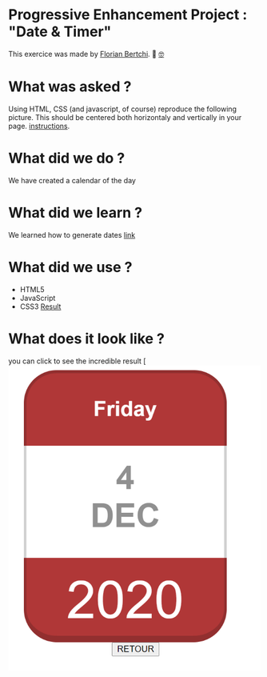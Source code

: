 # Progressive Enhancement Project : "Date & Timer"

This exercice was made by [Florian Bertchi](https://github.com/Bruxellesflorian). :mechanical_arm: [:nerd_face:](https://www.youtube.com/watch?v=_fMmSkl3aco&ab_channel=ValentinoValentino)

# What was asked ?

Using HTML, CSS (and javascript, of course) reproduce the following picture. This should be centered both horizontaly and vertically in your page. [instructions](https://github.com/becodeorg/bxl-hopper-1-25/tree/master/The%20Hill/the%20kitchen/3.dates).

# What did we do ?
We have created a calendar of the day


# What did we learn ?
We learned how to generate dates
[link](https://developer.mozilla.org/fr/docs/Web/JavaScript/Reference/Objets_globaux/Date)

# What did we use ?
* HTML5
* JavaScript
* CSS3
[Result](https://bruxellesflorian.github.io/Date-Timer/)
# What does it look like ? 
you can click to see the incredible result
[![Preview](https://raw.githubusercontent.com/Bruxellesflorian/Date-Timer/master/Capture.PNG)